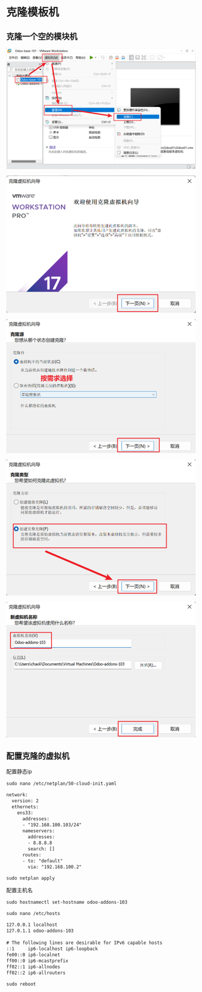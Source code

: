 # 克隆模板机

## 克隆一个空的模块机

![](assets/2025-10-29-14-34-20-image.png)

![](assets/2025-10-29-14-36-20-image.png)

![](assets/2025-10-29-14-36-51-image.png)

![](assets/2025-10-29-14-37-18-image.png)

![](assets/2025-10-29-14-38-54-image.png)

## 配置克隆的虚拟机

配置静态ip

```shell
sudo nano /etc/netplan/50-cloud-init.yaml
```

```shell
network:
  version: 2
  ethernets:
    ens33:
      addresses:
      - "192.168.100.103/24"
      nameservers:
        addresses:
        - 8.8.8.8
        search: []
      routes:
      - to: "default"
        via: "192.168.100.2"
```

```shell
sudo netplan apply
```

配置主机名

```shell
sudo hostnamectl set-hostname odoo-addons-103
```

```shell
sudo nano /etc/hosts
```

```shell
127.0.0.1 localhost
127.0.1.1 odoo-addons-103

# The following lines are desirable for IPv6 capable hosts
::1     ip6-localhost ip6-loopback
fe00::0 ip6-localnet
ff00::0 ip6-mcastprefix
ff02::1 ip6-allnodes
ff02::2 ip6-allrouters
```

```shell
sudo reboot
```
